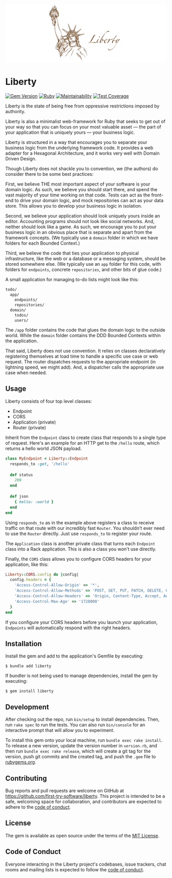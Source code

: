 <img src="assets/liberty.png"/>

# Liberty

[![Gem Version](https://badge.fury.io/rb/liberty.svg)](https://badge.fury.io/rb/liberty)
[![Ruby](https://github.com/first-try-software/liberty/actions/workflows/main.yml/badge.svg?branch=main)](https://github.com/first-try-software/liberty/actions/workflows/main.yml)
[![Maintainability](https://api.codeclimate.com/v1/badges/02bb162371c4fcfe10eb/maintainability)](https://codeclimate.com/github/first-try-software/liberty/maintainability)
[![Test Coverage](https://api.codeclimate.com/v1/badges/02bb162371c4fcfe10eb/test_coverage)](https://codeclimate.com/github/first-try-software/liberty/test_coverage)

Liberty is the state of being free from oppressive restrictions imposed by authority.

Liberty is also a minimalist web-framework for Ruby that seeks to get out of your way so that you can focus on your most valuable asset — the part of your application that is uniquely yours — your business logic.

Liberty is structured in a way that encourages you to separate your business logic from the underlying framework code. It provides a web adapter for a Hexagonal Architecture, and it works very well with Domain Driven Design.

Though Liberty does not shackle you to convention, we (the authors) do consider there to be some best practices:

First, we believe THE most important aspect of your software is your domain logic. As such, we believe you should start there, and spend the vast majority of your time working on that code. Tests can act as the front-end to drive your domain logic, and mock repositories can act as your data store. This allows you to develop your business logic in isolation.

Second, we believe your application should look uniquely yours inside an editor. Accounting programs should not look like social networks. And, neither should look like a game. As such, we encourage you to put your business logic in an obvious place that is separate and apart from the framework concepts. (We typically use a `domain` folder in which we have folders for each Bounded Context.)

Third, we believe the code that ties your application to physical infrastructure, like the web or a database or a messaging system, should be stored somewhere else. (We typically use an `app` folder for this code, with folders for `endpoints`, concrete `repositories`, and other bits of glue code.)

A small application for managing to-do lists might look like this:

```
todo/
  app/
    endpoints/
    repositories/
  domain/
    todos/
    users/
```

The `/app` folder contains the code that glues the domain logic to the outside world. While the `domain` folder contains the DDD Bounded Contexts within the application.

That said, Liberty does not use convention. It relies on classes declaratively registering themselves at load time to handle a specific use case or web request. The router dispatches requests to the appropriate endpoint (in lightning speed, we might add). And, a dispatcher calls the appropriate use case when needed.

## Usage

Liberty consists of four top level classes:
* Endpoint
* CORS
* Application (private)
* Router (private)

Inherit from the `Endpoint` class to create class that responds to a single type of request.
Here's an example for an HTTP get to the `/hello` route, which returns a hello world JSON payload.

```ruby
class MyEndpoint < Liberty::Endpoint
  responds_to :get, '/hello'

  def status
    200
  end

  def json
    { hello: :world }
  end
end
```

Using `responds_to` as in the example above registers a class to receive traffic on that route
with our incredibly fast `Router`. You shouldn't ever need to use the `Router` directly. Just
use `responds_to` to register your route.

The `Application` class is another private class that turns each `Endpoint` class into a
Rack application. This is also a class you won't use directly.

Finally, the `CORS` class allows you to configure CORS headers for your application, like this:

```ruby
Liberty::CORS.config do |config|
  config.headers = {
    'Access-Control-Allow-Origin' => '*',
    'Access-Control-Allow-Methods' => 'POST, GET, PUT, PATCH, DELETE, OPTIONS',
    'Access-Control-Allow-Headers' => 'Origin, Content-Type, Accept, Authorization, X-Your-Own-Custom-Headers',
    'Access-Control-Max-Age' => '1728000'
  }
end
```

If you configure your CORS headers before you launch your application, `Endpoints` will
automatically respond with the right headers.

## Installation

Install the gem and add to the application's Gemfile by executing:

    $ bundle add liberty

If bundler is not being used to manage dependencies, install the gem by executing:

    $ gem install liberty

## Development

After checking out the repo, run `bin/setup` to install dependencies. Then, run `rake spec` to run the tests. You can also run `bin/console` for an interactive prompt that will allow you to experiment.

To install this gem onto your local machine, run `bundle exec rake install`. To release a new version, update the version number in `version.rb`, and then run `bundle exec rake release`, which will create a git tag for the version, push git commits and the created tag, and push the `.gem` file to [rubygems.org](https://rubygems.org).

## Contributing

Bug reports and pull requests are welcome on GitHub at https://github.com/first-try-software/liberty. This project is intended to be a safe, welcoming space for collaboration, and contributors are expected to adhere to the [code of conduct](https://github.com/first-try-software/liberty/blob/main/CODE_OF_CONDUCT.md).

## License

The gem is available as open source under the terms of the [MIT License](https://opensource.org/licenses/MIT).

## Code of Conduct

Everyone interacting in the Liberty project's codebases, issue trackers, chat rooms and mailing lists is expected to follow the [code of conduct](https://github.com/first-try-software/liberty/blob/main/CODE_OF_CONDUCT.md).
